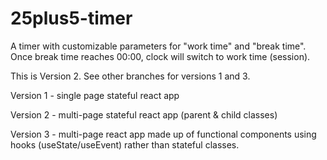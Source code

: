 # 25plus5-timer

A timer with customizable parameters for "work time" and "break time". Once break time reaches 00:00, clock will switch to work time (session).

This is Version 2. See other branches for versions 1 and 3.

Version 1 - single page stateful react app

Version 2 - multi-page stateful react app (parent & child classes)

Version 3 - multi-page react app made up of functional components using hooks (useState/useEvent) rather than stateful classes.
